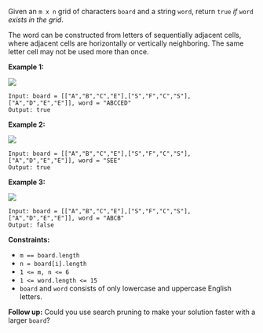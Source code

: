 Given an `m x n` grid of characters `board` and a string `word`, return `true`
_if_ `word` _exists in the grid_.

The word can be constructed from letters of sequentially adjacent cells, where
adjacent cells are horizontally or vertically neighboring. The same letter
cell may not be used more than once.



**Example 1:**

![](https://assets.leetcode.com/uploads/2020/11/04/word2.jpg)

    
    
    Input: board = [["A","B","C","E"],["S","F","C","S"],["A","D","E","E"]], word = "ABCCED"
    Output: true
    

**Example 2:**

![](https://assets.leetcode.com/uploads/2020/11/04/word-1.jpg)

    
    
    Input: board = [["A","B","C","E"],["S","F","C","S"],["A","D","E","E"]], word = "SEE"
    Output: true
    

**Example 3:**

![](https://assets.leetcode.com/uploads/2020/10/15/word3.jpg)

    
    
    Input: board = [["A","B","C","E"],["S","F","C","S"],["A","D","E","E"]], word = "ABCB"
    Output: false
    



**Constraints:**

  * `m == board.length`
  * `n = board[i].length`
  * `1 <= m, n <= 6`
  * `1 <= word.length <= 15`
  * `board` and `word` consists of only lowercase and uppercase English letters.



**Follow up:** Could you use search pruning to make your solution faster with
a larger `board`?

